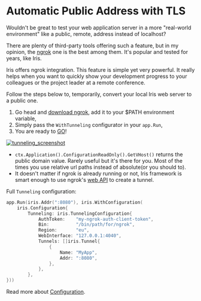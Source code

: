 # Automatic Public Address with TLS

Wouldn't be great to test your web application server in a more "real-world environment" like a public, remote, address instead of localhost?

There are plenty of third-party tools offering such a feature, but in my opinion, the [ngrok](https://github.com/inconshreveable/ngrok) one is the best among them. It's popular and tested for years, like Iris.

Iris offers ngrok integration. This feature is simple yet very powerful. It really helps when you want to quickly show your development progress to your colleagues or the project leader at a remote conference.

Follow the steps below to, temporarily, convert your local Iris web server to a public one.

1. Go head and [download ngrok](https://ngrok.io), add it to your $PATH environment variable,
2. Simply pass the `WithTunneling` configurator in your `app.Run`,
3. You are ready to [GO](https://www.facebook.com/iris.framework/photos/a.2420499271295384/3261189020559734/?type=3&theater)!

[![tunneling_screenshot](https://user-images.githubusercontent.com/22900943/61413905-50596300-a8f5-11e9-8be0-7e806846d52f.png)](https://www.facebook.com/iris.framework/photos/a.2420499271295384/3261189020559734/?type=3&theater)

- `ctx.Application().ConfigurationReadOnly().GetVHost()` returns the public domain value. Rarely useful but it's there for you. Most of the times you use relative url paths instead of absolute(or you should to).
- It doesn't matter if ngrok is already running or not, Iris framework is smart enough to use ngrok's [web API](https://ngrok.com/docs) to create a tunnel.

Full `Tunneling` configuration:

```go
app.Run(iris.Addr(":8080"), iris.WithConfiguration(
	iris.Configuration{
		Tunneling: iris.TunnelingConfiguration{
			AuthToken:    "my-ngrok-auth-client-token",
			Bin:          "/bin/path/for/ngrok",
			Region:       "eu",
			WebInterface: "127.0.0.1:4040",
			Tunnels: []iris.Tunnel{
				{
					Name: "MyApp",
					Addr: ":8080",
				},
			},
		},
}))
```

Read more about [Configuration](configuration.md).
